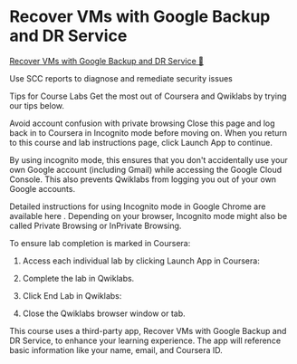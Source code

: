 # Recover VMs with Google Backup and DR Service

[Recover VMs with Google Backup and DR Service 🔗](https://www.coursera.org/learn/detect-respond-and-recover-from-cloud-cybersecurity-attacks/gradedLti/4LuyC/recover-vms-with-google-backup-and-dr-service)

Use SCC reports to diagnose and remediate security issues

Tips for Course Labs
Get the most out of Coursera and Qwiklabs by trying our tips below.

Avoid account confusion with private browsing
Close this page and log back in to Coursera in Incognito mode before moving on. When you return to this course and lab instructions page, click Launch App to continue.

By using incognito mode, this ensures that you don't accidentally use your own Google account (including Gmail) while accessing the Google Cloud Console. This also prevents Qwiklabs from logging you out of your own Google accounts.

Detailed instructions for using Incognito mode in Google Chrome are
available here
. Depending on your browser, Incognito mode might also be called Private Browsing or InPrivate Browsing.

To ensure lab completion is marked in Coursera:

1. Access each individual lab by clicking Launch App in Coursera:

2. Complete the lab in Qwiklabs.

3. Click End Lab in Qwiklabs:

4. Close the Qwiklabs browser window or tab.

This course uses a third-party app, Recover VMs with Google Backup and DR Service, to enhance your learning experience. The app will reference basic information like your name, email, and Coursera ID.
